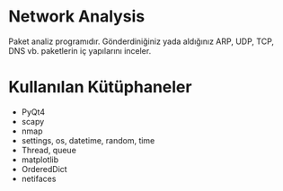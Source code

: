 # Network Analysis
 Paket analiz programıdır. Gönderdiniğiniz yada aldığınız ARP, UDP, TCP, DNS vb. paketlerin iç yapılarını inceler.
 
# Kullanılan Kütüphaneler
 * PyQt4
 * scapy
 * nmap
 * settings, os, datetime, random, time
 * Thread, queue
 * matplotlib
 * OrderedDict
 * netifaces
